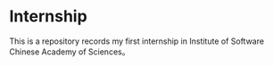 # Internship
This is a repository records my first internship in Institute of Software Chinese Academy of Sciences。
